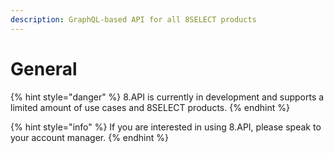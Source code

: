 ```yaml
---
description: GraphQL-based API for all 8SELECT products
---
```


# General

{% hint style="danger" %}
8.API is currently in development and supports a limited amount of use cases and 8SELECT products.
{% endhint %}

{% hint style="info" %}
&#x20;If you are interested in using 8.API, please speak to your account manager.
{% endhint %}

